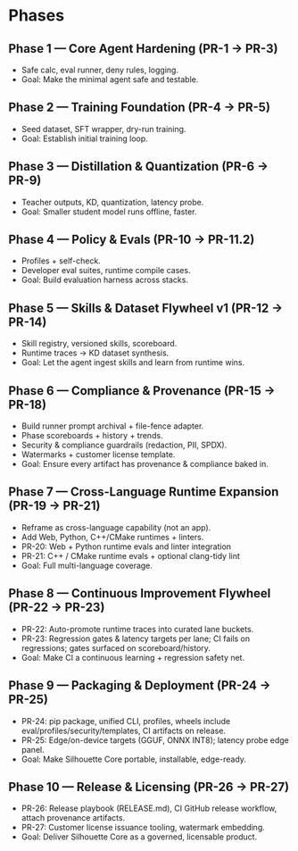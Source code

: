 # Phases

## Phase 1 — Core Agent Hardening (PR-1 → PR-3)
- Safe calc, eval runner, deny rules, logging.
- Goal: Make the minimal agent safe and testable.

## Phase 2 — Training Foundation (PR-4 → PR-5)
- Seed dataset, SFT wrapper, dry-run training.
- Goal: Establish initial training loop.

## Phase 3 — Distillation & Quantization (PR-6 → PR-9)
- Teacher outputs, KD, quantization, latency probe.
- Goal: Smaller student model runs offline, faster.

## Phase 4 — Policy & Evals (PR-10 → PR-11.2)
- Profiles + self-check.
- Developer eval suites, runtime compile cases.
- Goal: Build evaluation harness across stacks.

## Phase 5 — Skills & Dataset Flywheel v1 (PR-12 → PR-14)
- Skill registry, versioned skills, scoreboard.
- Runtime traces → KD dataset synthesis.
- Goal: Let the agent ingest skills and learn from runtime wins.

## Phase 6 — Compliance & Provenance (PR-15 → PR-18)
- Build runner prompt archival + file-fence adapter.
- Phase scoreboards + history + trends.
- Security & compliance guardrails (redaction, PII, SPDX).
- Watermarks + customer license template.
- Goal: Ensure every artifact has provenance & compliance baked in.

## Phase 7 — Cross-Language Runtime Expansion (PR-19 → PR-21)
- Reframe as cross-language capability (not an app).
- Add Web, Python, C++/CMake runtimes + linters.
- PR-20: Web + Python runtime evals and linter integration
- PR-21: C++ / CMake runtime evals + optional clang-tidy lint
- Goal: Full multi-language coverage.

## Phase 8 — Continuous Improvement Flywheel (PR-22 → PR-23)
- PR-22: Auto-promote runtime traces into curated lane buckets.
- PR-23: Regression gates & latency targets per lane; CI fails on regressions; gates surfaced on scoreboard/history.
- Goal: Make CI a continuous learning + regression safety net.

## Phase 9 — Packaging & Deployment (PR-24 → PR-25)
- PR-24: pip package, unified CLI, profiles, wheels include eval/profiles/security/templates, CI artifacts on release.
- PR-25: Edge/on-device targets (GGUF, ONNX INT8); latency probe edge panel.
- Goal: Make Silhouette Core portable, installable, edge-ready.

## Phase 10 — Release & Licensing (PR-26 → PR-27)
- PR-26: Release playbook (RELEASE.md), CI GitHub release workflow, attach provenance artifacts.
- PR-27: Customer license issuance tooling, watermark embedding.
- Goal: Deliver Silhouette Core as a governed, licensable product.

